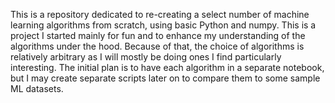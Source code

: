This is a repository dedicated to re-creating a select number of machine learning algorithms from scratch, using basic Python and numpy. This is a project I started mainly for fun and to enhance my understanding of the algorithms under the hood. Because of that, the choice of algorithms is relatively arbitrary as I will mostly be doing ones I find particularly interesting. The initial plan is to have each algorithm in a separate notebook, but I may create separate scripts later on to compare them to some sample ML datasets. 